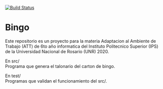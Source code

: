[![Build Status](https://travis-ci.org/Alan2255/bingo.svg?branch=master)](https://travis-ci.org/Alan2255/bingo)

# Bingo

Este repositorio es un proyecto para la materia Adaptacion al Ambiente de Trabajo (ATT) de 6to año informatica del Instituto Politecnico Superior (IPS) de la Universidad Nacional de Rosario (UNR) 2020.

En src/<br>
Programa que genera el talonario del carton de bingo.

En test/<br>
Programas que validan el funcionamiento del src/.

